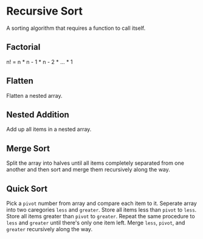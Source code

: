 # Recursive Sort
A sorting algorithm that requires a function to call itself.

## Factorial
n! = n * n - 1 * n - 2 * ... * 1

## Flatten
Flatten a nested array.

## Nested Addition
Add up all items in a nested array.

## Merge Sort
Split the array into halves until all items completely separated
from one another and then sort and merge them recursively along
the way.

## Quick Sort
Pick a `pivot` number from array and compare each item to it.
Seperate array into two caregories `less` and `greater`. 
Store all items less than `pivot` to `less`.
Store all items greater than `pivot` to `greater`.
Repeat the same procedure to `less` and `greater` until there's
only one item left. Merge `less`, `pivot`,
and `greater` recursively along the way.